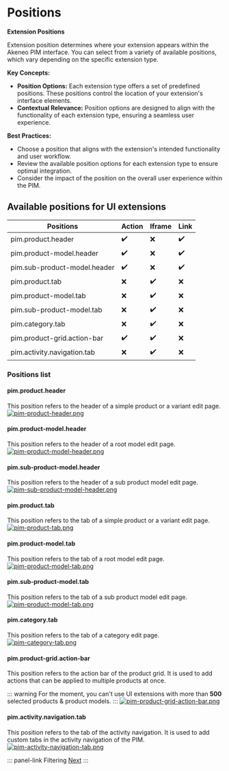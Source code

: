 # Positions

**Extension Positions**

Extension position determines where your extension appears within the Akeneo PIM interface. You can select from a variety of available positions, which vary depending on the specific extension type.

**Key Concepts:**

* **Position Options:** Each extension type offers a set of predefined positions. These positions control the location of your extension's interface elements.
* **Contextual Relevance:** Position options are designed to align with the functionality of each extension type, ensuring a seamless user experience.

**Best Practices:**

* Choose a position that aligns with the extension's intended functionality and user workflow.
* Review the available position options for each extension type to ensure optimal integration.
* Consider the impact of the position on the overall user experience within the PIM.


## Available positions for UI extensions


| Positions                    | Action | Iframe | Link  |
|------------------------------|--------|--------|-------|
| pim.product.header           | ✔️     | ❌     | ✔️    |
| pim.product-model.header     | ✔️     | ❌     | ✔️    |
| pim.sub-product-model.header | ✔️     | ❌     | ✔️    |
| pim.product.tab              | ❌     | ✔️     | ❌    |
| pim.product-model.tab        | ❌     | ✔️     | ❌    |
| pim.sub-product-model.tab    | ❌     | ✔️     | ❌    |
| pim.category.tab             | ❌     | ✔️     | ❌    |
| pim.product-grid.action-bar  | ✔️     | ✔️     | ❌    |
| pim.activity.navigation.tab  | ❌     | ✔️     | ❌    |


### Positions list

#### pim.product.header
This position refers to the header of a simple product or a variant edit page.
[![pim-product-header.png](../img/extensions/ui-extensions/positions/pim-product-header.png)](../img/extensions/ui-extensions/positions/pim-product-header.png)

#### pim.product-model.header
This position refers to the header of a root model edit page.
[![pim-product-model-header.png](../img/extensions/ui-extensions/positions/pim-product-model-header.png)](../img/extensions/ui-extensions/positions/pim-product-model-header.png)

#### pim.sub-product-model.header
This position refers to the header of a sub product model edit page.
[![pim-sub-product-model-header.png](../img/extensions/ui-extensions/positions/pim-sub-product-model-header.png)](../img/extensions/ui-extensions/positions/pim-sub-product-model-header.png)

#### pim.product.tab
This position refers to the tab of a simple product or a variant edit page.
[![pim-product-tab.png](../img/extensions/ui-extensions/positions/pim-product-tab.png)](../img/extensions/ui-extensions/positions/pim-product-tab.png)

#### pim.product-model.tab
This position refers to the tab of a root model edit page.
[![pim-product-model-tab.png](../img/extensions/ui-extensions/positions/pim-product-model-tab.png)](../img/extensions/ui-extensions/positions/pim-product-model-tab.png)

#### pim.sub-product-model.tab
This position refers to the tab of a sub product model edit page.
[![pim-product-model-tab.png](../img/extensions/ui-extensions/positions/pim-product-model-tab.png)](../img/extensions/ui-extensions/positions/pim-product-model-tab.png)

#### pim.category.tab
This position refers to the tab of a category edit page.
[![pim-category-tab.png](../img/extensions/ui-extensions/positions/pim-category-tab.png)](../img/extensions/ui-extensions/positions/pim-category-tab.png)

#### pim.product-grid.action-bar
This position refers to the action bar of the product grid. It is used to add actions that can be applied to multiple products at once.

::: warning
For the moment, you can't use UI extensions with more than **500** selected products & product models.
:::
[![pim-product-grid-action-bar.png](../img/extensions/ui-extensions/positions/pim-product-grid-action-bar.png)](../img/extensions/ui-extensions/positions/pim-product-grid-action-bar.png)

#### pim.activity.navigation.tab
This position refers to the tab of the activity navigation. It is used to add custom tabs in the activity navigation of the PIM.
[![pim-activity-navigation-tab.png](../img/extensions/ui-extensions/positions/pim-activity-navigation-tab.png)](../img/extensions/ui-extensions/positions/pim-activity-navigation-tab.png)

::: panel-link Filtering [Next](/extensions/filtering.html)
:::
